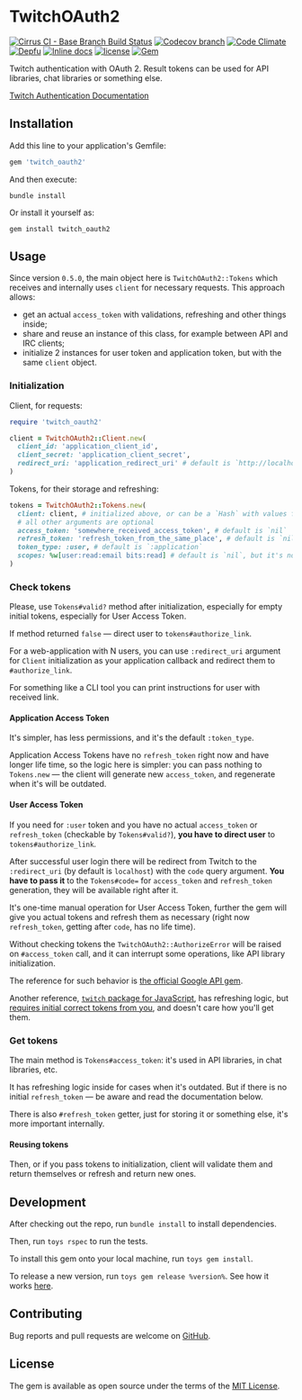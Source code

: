 # TwitchOAuth2

[![Cirrus CI - Base Branch Build Status](https://img.shields.io/cirrus/github/AlexWayfer/twitch_oauth2?style=flat-square)](https://cirrus-ci.com/github/AlexWayfer/twitch_oauth2)
[![Codecov branch](https://img.shields.io/codecov/c/github/AlexWayfer/twitch_oauth2/main.svg?style=flat-square)](https://codecov.io/gh/AlexWayfer/twitch_oauth2)
[![Code Climate](https://img.shields.io/codeclimate/maintainability/AlexWayfer/twitch_oauth2.svg?style=flat-square)](https://codeclimate.com/github/AlexWayfer/twitch_oauth2)
[![Depfu](https://img.shields.io/depfu/AlexWayfer/twitch_oauth2?style=flat-square)](https://depfu.com/repos/github/AlexWayfer/twitch_oauth2)
[![Inline docs](https://inch-ci.org/github/AlexWayfer/twitch_oauth2.svg?branch=main)](https://inch-ci.org/github/AlexWayfer/twitch_oauth2)
[![license](https://img.shields.io/github/license/AlexWayfer/twitch_oauth2.svg?style=flat-square)](https://github.com/AlexWayfer/twitch_oauth2/blob/main/LICENSE.txt)
[![Gem](https://img.shields.io/gem/v/twitch_oauth2.svg?style=flat-square)](https://rubygems.org/gems/twitch_oauth2)

Twitch authentication with OAuth 2.
Result tokens can be used for API libraries, chat libraries or something else.

[Twitch Authentication Documentation](https://dev.twitch.tv/docs/authentication)

## Installation

Add this line to your application's Gemfile:

```ruby
gem 'twitch_oauth2'
```

And then execute:

```
bundle install
```

Or install it yourself as:

```
gem install twitch_oauth2
```

## Usage

Since version `0.5.0`, the main object here is `TwitchOAuth2::Tokens` which receives
and internally uses `client` for necessary requests. This approach allows:

*   get an actual `access_token` with validations, refreshing and other things inside;
*   share and reuse an instance of this class, for example between API and IRC clients;
*   initialize 2 instances for user token and application token, but with the same `client` object.

### Initialization

Client, for requests:

```ruby
require 'twitch_oauth2'

client = TwitchOAuth2::Client.new(
  client_id: 'application_client_id',
  client_secret: 'application_client_secret',
  redirect_uri: 'application_redirect_uri' # default is `http://localhost`
)
```

Tokens, for their storage and refreshing:

```ruby
tokens = TwitchOAuth2::Tokens.new(
  client: client, # initialized above, or can be a `Hash` with values for `Client` initialization
  # all other arguments are optional
  access_token: 'somewhere_received_access_token', # default is `nil`
  refresh_token: 'refresh_token_from_the_same_place', # default is `nil`
  token_type: :user, # default is `:application`
  scopes: %w[user:read:email bits:read] # default is `nil`, but it's not so useful
)
```

### Check tokens

Please, use `Tokens#valid?` method after initialization, especially for empty initial tokens,
especially for User Access Token.

If method returned `false` — direct user to `tokens#authorize_link`.

For a web-application with N users, you can use `:redirect_uri` argument for `Client`
initialization as your application callback and redirect them to `#authorize_link`.

For something like a CLI tool you can print instructions for user with received link.

#### Application Access Token

It's simpler, has less permissions, and it's the default `:token_type`.

Application Access Tokens have no `refresh_token` right now and have longer life time,
so the logic here is simpler: you can pass nothing to `Tokens.new` — the client will generate
new `access_token`, and regenerate when it's will be outdated.

#### User Access Token

If you need for `:user` token and you have no actual `access_token` or `refresh_token`
(checkable by `Tokens#valid?`), **you have to direct user** to `tokens#authorize_link`.

After successful user login there will be redirect from Twitch to the `:redirect_uri`
(by default is `localhost`) with the `code` query argument.
**You have to pass it** to the `Tokens#code=` for `access_token` and `refresh_token` generation,
they will be available right after it.

It's one-time manual operation for User Access Token, further the gem will give you actual tokens
and refresh them as necessary (right now `refresh_token`, getting after `code`, has no life time).

Without checking tokens the `TwitchOAuth2::AuthorizeError` will be raised on `#access_token` call,
and it can interrupt some operations, like API library initialization.

The reference for such behavior is [the official Google API gem](https://github.com/googleapis/google-api-ruby-client/blob/39ae3527722a003b389a2f7f5275ab9c6e93bb5e/samples/cli/lib/base_cli.rb`).

Another reference, [`twitch` package for JavaScript](https://d-fischer.github.io/twitch/),
has refreshing logic, but [requires initial correct tokens from you](https://d-fischer.github.io/twitch-chat-client/docs/examples/basic-bot.html),
and doesn't care how you'll get them.


### Get tokens

The main method is `Tokens#access_token`: it's used in API libraries, in chat libraries, etc.

It has refreshing logic inside for cases when it's outdated.
But if there is no initial `refresh_token` — be aware and read the documentation below.

There is also `#refresh_token` getter, just for storing it or something else,
it's more important internally.

#### Reusing tokens

Then, or if you pass tokens to initialization, client will validate them and return themselves
or refresh and return new ones.

## Development

After checking out the repo, run `bundle install` to install dependencies.

Then, run `toys rspec` to run the tests.

To install this gem onto your local machine, run `toys gem install`.

To release a new version, run `toys gem release %version%`.
See how it works [here](https://github.com/AlexWayfer/gem_toys#release).

## Contributing

Bug reports and pull requests are welcome on [GitHub](https://github.com/AlexWayfer/twitch_oauth2).

## License

The gem is available as open source under the terms of the
[MIT License](https://opensource.org/licenses/MIT).

